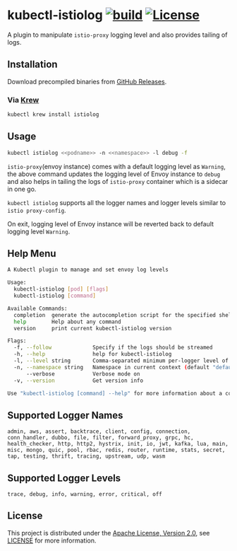 # kubectl-istiolog [![build](https://github.com/TejaBeta/kubectl-istiolog/actions/workflows/build.yml/badge.svg?branch=main)](https://github.com/TejaBeta/kubectl-istiolog/actions/workflows/build.yml) [![License](https://img.shields.io/badge/License-Apache%202.0-green.svg)](./LICENSE)

A plugin to manipulate `istio-proxy` logging level and also 
provides tailing of logs.

## Installation

Download precompiled binaries from [GitHub Releases](https://github.com/TejaBeta/kubectl-istiolog/releases).

### Via [Krew](https://github.com/kubernetes-sigs/krew)

```bash
kubectl krew install istiolog
```

## Usage

```bash
kubectl istiolog <<podname>> -n <<namespace>> -l debug -f
```

`istio-proxy`(envoy instance) comes with a default logging level as `Warning`, 
the above command updates the logging level of Envoy instance to `debug` and 
also helps in tailing the logs of `istio-proxy` container which is a sidecar
in one go. 

`kubectl istiolog` supports all the logger names and logger levels similar
to `istio proxy-config`.

On exit, logging level of Envoy instance will be reverted back to default 
logging level `Warning`.

## Help Menu

```bash
A Kubectl plugin to manage and set envoy log levels

Usage:
  kubectl-istiolog [pod] [flags]
  kubectl-istiolog [command]

Available Commands:
  completion  generate the autocompletion script for the specified shell
  help        Help about any command
  version     print current kubectl-istiolog version

Flags:
  -f, --follow             Specify if the logs should be streamed
  -h, --help               help for kubectl-istiolog
  -l, --level string       Comma-separated minimum per-logger level of messages to output (default "warning")
  -n, --namespace string   Namespace in current context (default "default")
      --verbose            Verbose mode on
  -v, --version            Get version info

Use "kubectl-istiolog [command] --help" for more information about a command.
```

## Supported Logger Names

```
admin, aws, assert, backtrace, client, config, connection, conn_handler, dubbo, file, filter, forward_proxy, grpc, hc, health_checker, http, http2, hystrix, init, io, jwt, kafka, lua, main, misc, mongo, quic, pool, rbac, redis, router, runtime, stats, secret, tap, testing, thrift, tracing, upstream, udp, wasm
```

## Supported Logger Levels

```
trace, debug, info, warning, error, critical, off
```

## License
This project is distributed under the 
[Apache License, Version 2.0](http://www.apache.org/licenses/LICENSE-2.0), see
[LICENSE](./LICENSE) for more information.
